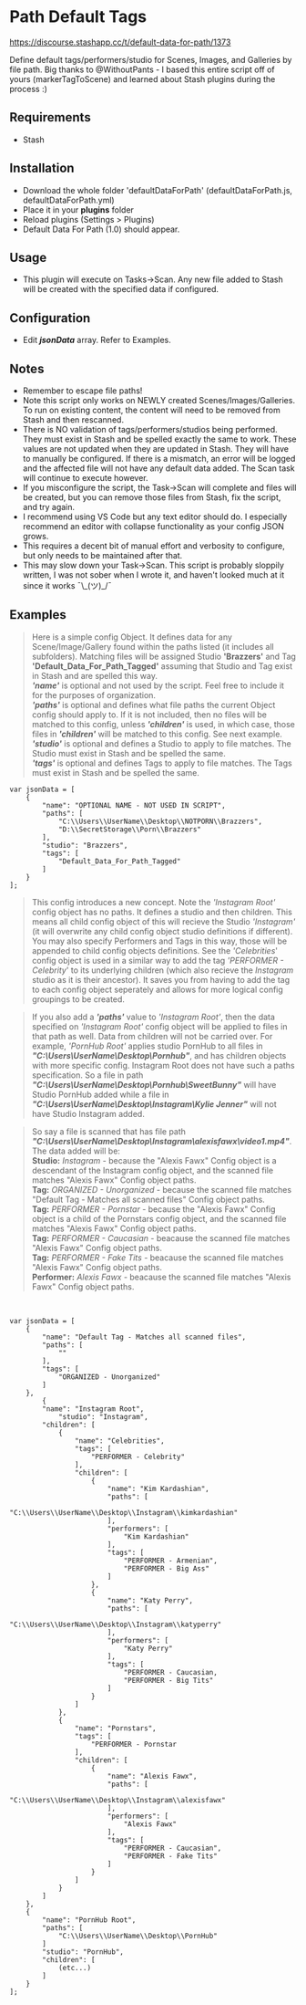 # Path Default Tags

https://discourse.stashapp.cc/t/default-data-for-path/1373

Define default tags/performers/studio for Scenes, Images, and Galleries by file path.
Big thanks to @WithoutPants - I based this entire script off of yours (markerTagToScene) and learned about Stash plugins during the process :)

## Requirements
- Stash

## Installation

- Download the whole folder 'defaultDataForPath' (defaultDataForPath.js, defaultDataForPath.yml)
- Place it in your **plugins** folder
- Reload plugins (Settings > Plugins)
- Default Data For Path (1.0) should appear. 

## Usage

- This plugin will execute on Tasks->Scan. Any new file added to Stash will be created with the specified data if configured.

## Configuration

- Edit **_jsonData_** array. Refer to Examples.

## Notes
- Remember to escape file paths!
- Note this script only works on NEWLY created Scenes/Images/Galleries. To run on existing content, the content will need to be removed from Stash and then rescanned.
- There is NO validation of tags/performers/studios being performed. They must exist in Stash and be spelled exactly the same to work.  These values are not updated when they are updated in Stash. They will have to manually be configured. If there is a mismatch, an error will be logged and the affected file will not have any default data added. The Scan task will continue to execute however.
- If you misconfigure the script, the Task->Scan will complete and files will be created, but you can remove those files from Stash, fix the script, and try again.
- I recommend using VS Code but any text editor should do. I especially recommend an editor with collapse functionality as your config JSON grows.
- This requires a decent bit of manual effort and verbosity to configure, but only needs to be maintained after that. 
- This may slow down your Task->Scan. This script is probably sloppily written, I was not sober when I wrote it, and haven't looked much at it since it works ¯\\\_(ツ)_/¯ 

## Examples

> Here is a simple config Object. It defines data for any Scene/Image/Gallery found within the paths listed (it includes all subfolders). Matching files will be assigned Studio **'Brazzers'** and Tag **'Default_Data_For_Path_Tagged'** assuming that Studio and Tag exist in Stash and are spelled this way.
<br>**_'name'_** is optional and not used by the script. Feel free to include it for the purposes of organization.
<br>**_'paths'_** is optional and defines what file paths the current Object config should apply to. If it is not included, then no files will be matched to this config, unless **_'children'_** is used, in which case, those files in **_'children'_** will be matched to this config. See next example.
<br>**_'studio'_** is optional and defines a Studio to apply to file matches. The Studio must exist in Stash and be spelled the same.
<br>**_'tags'_** is optional and defines Tags to apply to file matches. The Tags must exist in Stash and be spelled the same.
```
var jsonData = [
    {
        "name": "OPTIONAL NAME - NOT USED IN SCRIPT",
        "paths": [
            "C:\\Users\\UserName\\Desktop\\NOTPORN\\Brazzers",
            "D:\\SecretStorage\\Porn\\Brazzers"
        ],
        "studio": "Brazzers",
        "tags": [
            "Default_Data_For_Path_Tagged"
        ]
    }
];
```

> This config introduces a new concept. Note the _'Instagram Root'_ config object has no paths. It defines a studio and then children. This means all child config object of this will recieve the Studio _'Instagram'_ (it will overwrite any child config object studio definitions if different). You may also specify Performers and Tags in this way, those will be appended to child config objects definitions. See the _'Celebrities_' config object is used in a similar way to add the tag _'PERFORMER - Celebrity_' to its underlying children (which also recieve the _Instagram_ studio as it is their ancestor). It saves you from having to add the tag to each config object seperately and allows for more logical config groupings to be created. 

> If you also add a **_'paths'_** value to _'Instagram Root'_, then the data specified on _'Instagram Root'_ config object will be applied to files in that path as well. Data from children will not be carried over. For example, _'PornHub Root'_ applies studio PornHub to all files in **_"C:\\Users\\UserName\\Desktop\\Pornhub"_**, and has children objects with more specific config. Instagram Root does not have such a paths specification. So a file in path **_"C:\\Users\\UserName\\Desktop\\Pornhub\\SweetBunny"_** will have Studio PornHub added while a file in **_"C:\\Users\\UserName\\Desktop\\Instagram\\Kylie Jenner"_** will not have Studio Instagram added.

> So say a file is scanned that has file path **_"C:\\Users\\UserName\\Desktop\\Instagram\\alexisfawx\\video1.mp4"_**. The data added will be:
<br /> **Studio:** _Instagram_ - because the "Alexis Fawx" Config object is a descendant of the Instagram config object, and the scanned file matches "Alexis Fawx" Config object paths.
<br /> **Tag:** _ORGANIZED - Unorganized_ - because the scanned file matches "Default Tag - Matches all scanned files" Config object paths.
<br /> **Tag:** _PERFORMER - Pornstar_ - because the "Alexis Fawx" Config object is a child of the Pornstars config object, and the scanned file matches "Alexis Fawx" Config object paths.
<br /> **Tag:** _PERFORMER - Caucasian_ - beacause the scanned file matches "Alexis Fawx" Config object paths.
<br /> **Tag:** _PERFORMER - Fake Tits_ - beacause the scanned file matches "Alexis Fawx" Config object paths.
<br /> **Performer:** _Alexis Fawx_ - beacause the scanned file matches "Alexis Fawx" Config object paths.
<br />

```
var jsonData = [
	{
		"name": "Default Tag - Matches all scanned files",
		"paths": [
			""
		],
		"tags": [
			"ORGANIZED - Unorganized"
		]
	},
    	{
		"name": "Instagram Root",
        	"studio": "Instagram",
		"children": [
			{
				"name": "Celebrities",
				"tags": [
					"PERFORMER - Celebrity"
				],
				"children": [
					{
						"name": "Kim Kardashian",
						"paths": [
							"C:\\Users\\UserName\\Desktop\\Instagram\\kimkardashian"
						],
						"performers": [
							"Kim Kardashian"
						],
						"tags": [
							"PERFORMER - Armenian",
							"PERFORMER - Big Ass"
						]
					},
					{
						"name": "Katy Perry",
						"paths": [
							"C:\\Users\\UserName\\Desktop\\Instagram\\katyperry"
						],
						"performers": [
							"Katy Perry"
						],
						"tags": [
							"PERFORMER - Caucasian,
							"PERFORMER - Big Tits"
						]
					}
				]
			},
			{
				"name": "Pornstars",
				"tags": [
					"PERFORMER - Pornstar
				],
				"children": [
					{
						"name": "Alexis Fawx",
						"paths": [
							"C:\\Users\\UserName\\Desktop\\Instagram\\alexisfawx"
						],
						"performers": [
							"Alexis Fawx"
						],
						"tags": [
							"PERFORMER - Caucasian",
							"PERFORMER - Fake Tits"
						]
					}
				]
			}
		]
	},
	{
		"name": "PornHub Root",
		"paths": [
			"C:\\Users\\UserName\\Desktop\\PornHub"
		]
		"studio": "PornHub",
		"children": [
			(etc...)
		]
	}
];
```
